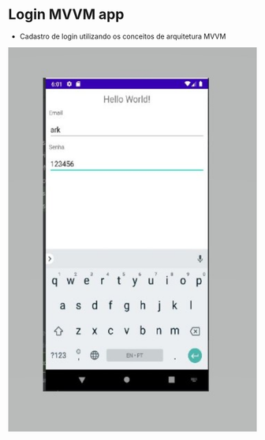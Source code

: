 # Login MVVM app 

- Cadastro de login utilizando os conceitos de arquitetura MVVM

<div align="center">
<img src="./login_MVVM.jpg" width="700px">
</div>